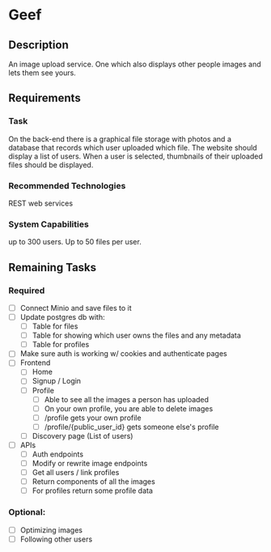 # Geef

## Description

An image upload service. One which also displays other people images and lets them see yours.

## Requirements

### Task

On the back-end there is a graphical file storage with photos and a database that records which user
uploaded which file. The website should display a list of users. When a user is selected, thumbnails
of their uploaded files should be displayed.

### Recommended Technologies

REST web services

### System Capabilities

up to 300 users. Up to 50 files per user.

## Remaining Tasks

### Required
- [ ] Connect Minio and save files to it
- [ ] Update postgres db with:
  - [ ] Table for files
  - [ ] Table for showing which user owns the files and any metadata
  - [ ] Table for profiles
- [ ] Make sure auth is working w/ cookies and authenticate pages
- [ ] Frontend
  - [ ] Home
  - [ ] Signup / Login
  - [ ] Profile
    - [ ] Able to see all the images a person has uploaded
    - [ ] On your own profile, you are able to delete images
    - [ ] /profile gets your own profile
    - [ ] /profile/{public_user_id} gets someone else's profile
  - [ ] Discovery page (List of users)
- [ ] APIs
  - [ ] Auth endpoints
  - [ ] Modify or rewrite image endpoints
  - [ ] Get all users / link profiles
  - [ ] Return components of all the images
  - [ ] For profiles return some profile data

### Optional:
- [ ] Optimizing images
- [ ] Following other users
